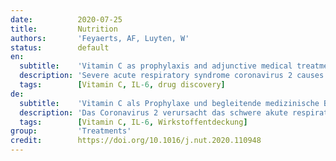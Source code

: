 ```yaml
---
date:          2020-07-25
title:         Nutrition
authors:       'Feyaerts, AF, Luyten, W'
status:        default
en:
  subtitle:    'Vitamin C as prophylaxis and adjunctive medical treatment for COVID-19?'
  description: 'Severe acute respiratory syndrome coronavirus 2 causes the potentially fatal coronavirus disease 2019 (COVID-19). Already during the outbreak of the severe acute respiratory syndrome coronavirus 1, the use of vitamin C was suggested. Many patients with severe COVID-19 have elevated levels of the mediators interleukin-6 and endothelin-1. These mediators may explain the age dependence of COVID-19 pneumonia, the preponderance of male and obese or hypertensive patients, as well as of persons of color and smokers. There is clear evidence that vitamin C in high doses can reduce these mediators. Vitamin C is cheap and safe. Hence, using a relatively low dose of vitamin C as prophylaxis, and in cases of severe COVID-19, an (intravenous) high-dose regimen may be beneficial. Ongoing clinical trials are expected to provide more definitive evidence.'
  tags:        [Vitamin C, IL-6, drug discovery]
de:
  subtitle:    'Vitamin C als Prophylaxe und begleitende medizinische Behandlung für COVID-19?'
  description: 'Das Coronavirus 2 verursacht das schwere akute respiratorische Syndrom, die potenziell tödliche Coronavirus-Krankheit 2019 (COVID-19). Bereits während des Ausbruchs des Coronavirus 1 wurde der Einsatz von Vitamin C vorgeschlagen. Viele Patienten mit schwerer COVID-19-Erkrankung weisen erhöhte Werte der Mediatoren Interleukin-6 und Endothelin-1 auf. Diese Mediatoren können die Altersabhängigkeit der COVID-19-Pneumonie, das Überwiegen männlicher und fettleibiger oder hypertensiver Patienten sowie von Farbigen und Rauchern erklären. Es gibt eindeutige Hinweise darauf, dass Vitamin C in hohen Dosen diese Mediatoren reduzieren kann. Vitamin C ist billig und sicher. Daher kann eine relativ niedrige Dosis Vitamin C zur Prophylaxe und in Fällen von schwerem COVID-19 eine (intravenöse) hochdosierte Behandlung von Nutzen sein. Es wird erwartet, dass die laufenden klinischen Studien mehr endgültige Beweise liefern werden.' 
  tags:        [Vitamin C, IL-6, Wirkstoffentdeckung]
group:         'Treatments'
credit:        https://doi.org/10.1016/j.nut.2020.110948
---
```

